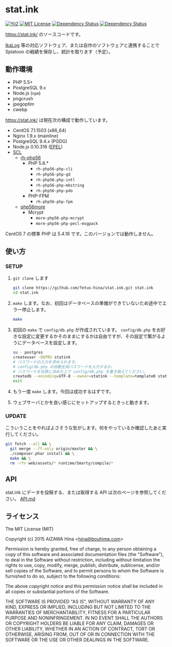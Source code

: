stat.ink
========

[![Yii2](https://img.shields.io/badge/Powered_by-Yii_Framework-green.svg?style=flat)](http://www.yiiframework.com/)
[![MIT License](https://img.shields.io/github/license/fetus-hina/stat.ink.svg)](https://github.com/fetus-hina/stat.ink/blob/master/LICENSE)
[![Dependency Status](https://www.versioneye.com/user/projects/56167010a19334001e000337/badge.svg?style=flat)](https://www.versioneye.com/user/projects/56167010a19334001e000337)
[![Dependency Status](https://www.versioneye.com/user/projects/5616700aa1933400190005db/badge.svg?style=flat)](https://www.versioneye.com/user/projects/5616700aa1933400190005db)

https://stat.ink/ のソースコードです。

[IkaLog](https://github.com/hasegaw/IkaLog) 等の対応ソフトウェア、または自作のソフトウェアと連携することで Splatoon の戦績を保存し、統計を取ります（予定）。


動作環境
--------

* PHP 5.5+
* PostgreSQL 9.x
* Node.js (`npm`)
* pngcrush
* jpegoptim
* cwebp

https://stat.ink/ は現在次の構成で動作しています。

* CentOS 7.1.1503 (x86_64)
* Nginx 1.9.x (mainline)
* PostgreSQL 9.4.x (PGDG)
* Node.js 0.10.316 ([EPEL](https://fedoraproject.org/wiki/EPEL))
* [SCL](https://www.softwarecollections.org/)
    - [rh-php56](https://www.softwarecollections.org/en/scls/rhscl/rh-php56/)
        - PHP 5.6.*
            - `rh-php56-php-cli`
            - `rh-php56-php-gd`
            - `rh-php56-php-intl`
            - `rh-php56-php-mbstring`
            - `rh-php56-php-pdo`
        - PHP-FPM
            - `rh-php56-php-fpm`
    - [php56more](https://www.softwarecollections.org/en/scls/remi/php56more/)
        - Mcrypt
            - `more-php56-php-mcrypt`
            - `more-php56-php-pecl-msgpack`

CentOS 7 の標準 PHP は 5.4.16 です。このバージョンでは動作しません。


使い方
------

### SETUP ###

1. `git clone` します

    ```sh
    git clone https://github.com/fetus-hina/stat.ink.git stat.ink
    cd stat.ink
    ```

2. `make` します。なお、初回はデータベースの準備ができていないため途中でエラー停止します。

    ```sh
    make
    ```

3. 初回の `make` で `config/db.php` が作成されています。 `config/db.php` をお好きな設定に変更するかそのままにするかは自由ですが、その設定で繋がるようにデータベースを設定します。

    ```sh
    su - postgres
    createuser -DEPRS statink
    # パスワードの入力を求められます。
    # config/db.php の自動生成パスワードを入力するか、
    # パスワードを任意に決めた上で config/db.php を書き換えてください。
    createdb --encoding=UTF-8 --owner=statink --template=template0 statink
    exit
    ```

4. もう一度 `make` します。今回は成功するはずです。

5. ウェブサーバとかを良い感じにセットアップするときっと動きます。


### UPDATE ###

こういうことをやればよさそうな気がします。何をやっているか確認したあと実行してください。

```sh
git fetch --all && \
  git merge --ff-only origin/master && \
  ./composer.phar install && \
  make && \
  rm -rfv web/assets/* runtime/Smarty/compile/*
```

API
---

stat.ink にデータを投稿する、または取得する API は次のページを参照してください。
[API.md](https://github.com/fetus-hina/stat.ink/blob/master/API.md)


ライセンス
----------

The MIT License (MIT)

Copyright (c) 2015 AIZAWA Hina \<hina@bouhime.com\>

Permission is hereby granted, free of charge, to any person obtaining a copy
of this software and associated documentation files (the "Software"), to deal
in the Software without restriction, including without limitation the rights
to use, copy, modify, merge, publish, distribute, sublicense, and/or sell
copies of the Software, and to permit persons to whom the Software is
furnished to do so, subject to the following conditions:

The above copyright notice and this permission notice shall be included in all
copies or substantial portions of the Software.

THE SOFTWARE IS PROVIDED "AS IS", WITHOUT WARRANTY OF ANY KIND, EXPRESS OR
IMPLIED, INCLUDING BUT NOT LIMITED TO THE WARRANTIES OF MERCHANTABILITY,
FITNESS FOR A PARTICULAR PURPOSE AND NONINFRINGEMENT. IN NO EVENT SHALL THE
AUTHORS OR COPYRIGHT HOLDERS BE LIABLE FOR ANY CLAIM, DAMAGES OR OTHER
LIABILITY, WHETHER IN AN ACTION OF CONTRACT, TORT OR OTHERWISE, ARISING FROM,
OUT OF OR IN CONNECTION WITH THE SOFTWARE OR THE USE OR OTHER DEALINGS IN THE
SOFTWARE.

